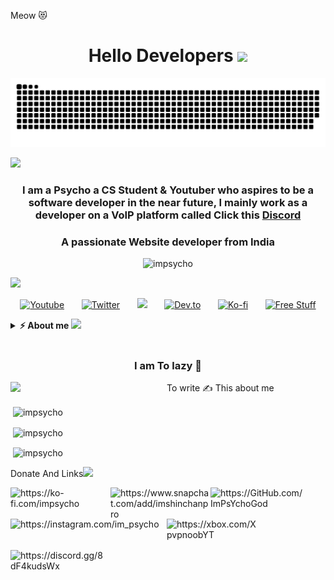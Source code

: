 Meow 😻
<h1 align="center">Hello Developers <img src="https://media.discordapp.net/attachments/864403086516682752/1085123523179188244/68747470733a2f2f656d6f6a69732e736c61636b6d6f6a69732e636f6d2f656d6f6a69732f696d616765732f313537373330353530352f373337332f68616e645f776176652e6769663f31353737333035353035.gif" width="25"/></h1>

<picture>
  <source media="(prefers-color-scheme: dark)" srcset="https://raw.githubusercontent.com/platane/platane/output/github-contribution-grid-snake-dark.svg">
  <source media="(prefers-color-scheme: light)" srcset="https://raw.githubusercontent.com/platane/platane/output/github-contribution-grid-snake.svg">
  <img alt="github contribution grid snake animation" src="https://raw.githubusercontent.com/platane/platane/output/github-contribution-grid-snake.svg">
</picture>

<p align="center">

  <a href="https://github.com/ImPsYchoGod"><img src="https://readme-typing-svg.herokuapp.com?font=Time+New+Roman&color=red&size=25&center=true&vCenter=true&width=600&height=100&lines=Hello+Developers;It+me+Psycho;++;FullStack+Developer,;HTML,+CSS,+PHP,+JAVA,+PYTHON;Made+with+love..<3;"></a> 

 </p> 
<h3 align="center">I am a Psycho a CS Student & Youtuber who aspires to be a software developer in the near future, I mainly work as a developer on a VoIP platform called Click this                                           <a href="https://discord.gg/8dF4kudsWx">Discord</a></strong> </h3>

<h3 align="center">A passionate Website developer from India</h3>

<p align="center"> <img src="https://komarev.com/ghpvc/?username=impsycho &label=Profile%20views&color=ff0000&style=flat" alt="impsycho" /> </p>


<p align="left"></a><a href="https://discord.com/users/1056553052850618449"><img src="https://lanyard-profile-readme.vercel.app/api/1056553052850618449?idleMessage=%22May%20The%20Code%20Be%20With%20you%22&borderRadius=25px" /></a> 
</p>   
<p align="center">
  <a href="https://youtube.com/@impsycho37"><img width="32px" alt="Youtube" title="Youtube" src="https://i.imgur.com/qiXu7b2.png"/></a>
  &#8287;&#8287;&#8287;&#8287;&#8287;
  <a href="https://twitter.com/ItcheeseYT"><img width="32px" alt="Twitter" title="Twitter" src="https://i.imgur.com/OXZM1L6.png"/></a>
  &#8287;&#8287;&#8287;&#8287;&#8287;
  <a href="https://discord.gg/8dF4kudsWx" alt="Discord" title="Dev Pro Tips Discord Server"><img width="32px" src="https://i.imgur.com/OViZO8J.png"/></a>
  &#8287;&#8287;&#8287;&#8287;&#8287;
  <a href="https://dev.to/impsycho"><img width="32px" alt="Dev.to" title="impsycho Dev.to" src="https://i.imgur.com/mVm29vK.png"></a>
  &#8287;&#8287;&#8287;&#8287;&#8287;
  <a href="https://ko-fi.com/impsycho"><img width="32px" alt="Ko-fi" title="Buy me a coffee" src="https://i.imgur.com/PpLeD3K.png"/></a>
  &#8287;&#8287;&#8287;&#8287;&#8287;
  <a href="http://discord.gg/8dF4kudsWx"><img width="32px" alt="Free Stuff" title="Free gifts for you" src="https://i.imgur.com/0uVwkoZ.png"/></a>
</p>
<p align="center">
  


<details> 
   <summary><b>⚡ About me <img src = "https://cdn.discordapp.com/emojis/1057946941150986260.gif" width=20px></b></summary> 
   <br/>
 
  
  
  hey i am a youtuber I am a Gamer and i win The all games lol it not mean a logic

[![Discord](https://img.shields.io/discord/999507499826814998?color=333&label=Chat&logo=discord&logoColor=fff&style=flat-square)](https://discord.gg/8dF4kudsWx)
[![Wakatime Hours](https://wakatime-hours.vercel.app/api/badge?style=flat-square&color=333)](https://SpaceDev.impsycho.repl.co)
<br><br><br>
    <img align="left" src="https://media.discordapp.net/attachments/864403086516682752/1087022267394961408/itachi-itachi-uchiha.gif" width = 250px>
  <br/>  
 </details>  
 <br/>
<h3 align="center">I am To lazy 🦥</h3>
To write ✍️ This about me
  <img align="left" src="https://media.discordapp.net/attachments/864403086516682752/1085156726111748166/ThriftyEducatedGaur-size_restricted.gif" width = 250px>
  

<p>&nbsp;<img align="center" src="https://github-readme-stats.vercel.app/api?username=impsycho&show_icons=true&locale=en&hide_border=true&background=0D1117&theme=gruvbox" alt="impsycho" /></p>

<p>&nbsp;<img align="center" src="https://github-readme-streak-stats.herokuapp.com/?user=impsycho&theme=gruvbox" alt="impsycho" /></p>

<p>&nbsp;<img align="center" src="https://github-readme-stats.vercel.app/api/top-langs/?username=impsycho&theme=onedark" alt="impsycho" /></p>

Donate And Links<img src = "https://media.discordapp.net/attachments/853145505894498414/1086209598861615194/handshake.gif" width=40px>
<p align="center">


<a href="https://ko-fi.com/impsycho"> <img align="left" src="https://cdn.ko-fi.com/cdn/kofi3.png?v=3"
height="50" width="160" alt="https://ko-fi.com/impsycho" />

<a href="https://www.snapchat.com/add/imshinchanpro"> <img align="left" src="https://img.shields.io/badge/Snapchat-FFFC00?style=for-the-badge&logo=snapchat&logoColor=white" height="50" width="160" alt="https://www.snapchat.com/add/imshinchanpro" />

<a href="https://GitHub.com/ImPsYchoGod"> <img align="left" src="https://img.shields.io/badge/GitHub-100000?style=for-the-badge&logo=github&logoColor=white" height="50" width="150" alt="https://GitHub.com/ImPsYchoGod" />

<a href="https://instagram.com/im_psycho"> <img align="left" src="https://img.shields.io/badge/Instagram-E4405F?style=for-the-badge&logo=instagram&logoColor=white" height="50" width="250" alt="https://instagram.com/im_psycho" />









<a href="https://xbox.com/XpvpnoobYT"> <img align="left" src="https://img.shields.io/badge/Xbox-107C10?style=for-the-badge&logo=xbox&logoColor=white" height="50" width="150" alt="https://xbox.com/XpvpnoobYT" />


<a href="https://discord.gg/8dF4kudsWx"> <img align="left" src="https://img.shields.io/badge/Discord-5865F2?style=for-the-badge&logo=discord&logoColor=white" height="50" width="150" alt="https://discord.gg/8dF4kudsWx" />


 











